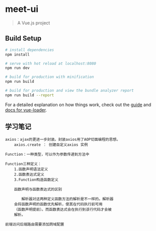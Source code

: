 # meet-ui

> A Vue.js project

## Build Setup

``` bash
# install dependencies
npm install

# serve with hot reload at localhost:8080
npm run dev

# build for production with minification
npm run build

# build for production and view the bundle analyzer report
npm run build --report
```

For a detailed explanation on how things work, check out the [guide](http://vuejs-templates.github.io/webpack/) and [docs for vue-loader](http://vuejs.github.io/vue-loader).


## 学习笔记
    axios：ajax的更进一步封装。封装axios用了AOP切面编程的思想。
        axios.create ： 创建自定义axios 实例
        
    Function：一种类型，可以作为参数传递到方法中
    
    Function三种定义：
        1.函数声明语法定义
        2.函数表达式定义
        3.Function构造函数定义
        
        函数声明与函数表达式的区别
        
        　　解析器对这两种定义函数方法的解析是不一样的。解析器
        会将函数声明的函数优先解析，使其在代码执行前可用
        （函数声明提前）。而函数表达式会在执行到该行代码才会被
        解析。

    前端访问后端路由需要添加跨域配置
